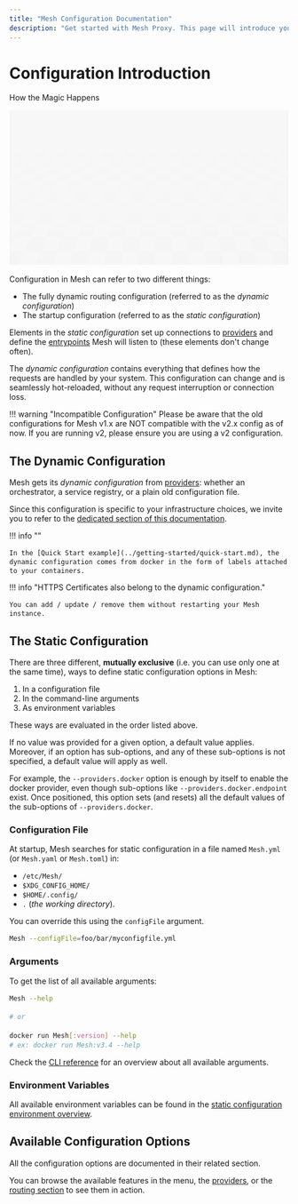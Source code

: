 ```yaml
---
title: "Mesh Configuration Documentation"
description: "Get started with Mesh Proxy. This page will introduce you to the dynamic routing and startup configurations. Read the technical documentation."
---
```


# Configuration Introduction

How the Magic Happens

![Configuration](../assets/img/static-dynamic-configuration.png)

Configuration in Mesh can refer to two different things:

- The fully dynamic routing configuration (referred to as the _dynamic configuration_)
- The startup configuration (referred to as the _static configuration_)

Elements in the _static configuration_ set up connections to [providers](../providers/overview.md) and define the [entrypoints](../routing/entrypoints.md) Mesh will listen to (these elements don't change often).

The _dynamic configuration_ contains everything that defines how the requests are handled by your system.
This configuration can change and is seamlessly hot-reloaded, without any request interruption or connection loss.

!!! warning "Incompatible Configuration"
    Please be aware that the old configurations for Mesh v1.x are NOT compatible with the v2.x config as of now.
    If you are running v2, please ensure you are using a v2 configuration.

## The Dynamic Configuration

Mesh gets its _dynamic configuration_ from [providers](../providers/overview.md): whether an orchestrator, a service registry, or a plain old configuration file.

Since this configuration is specific to your infrastructure choices, we invite you to refer to the [dedicated section of this documentation](../routing/overview.md).

!!! info ""

    In the [Quick Start example](../getting-started/quick-start.md), the dynamic configuration comes from docker in the form of labels attached to your containers.

!!! info "HTTPS Certificates also belong to the dynamic configuration."

    You can add / update / remove them without restarting your Mesh instance.

## The Static Configuration

There are three different, **mutually exclusive** (i.e. you can use only one at the same time), ways to define static configuration options in Mesh:

1. In a configuration file
1. In the command-line arguments
1. As environment variables

These ways are evaluated in the order listed above.

If no value was provided for a given option, a default value applies.
Moreover, if an option has sub-options, and any of these sub-options is not specified, a default value will apply as well.

For example, the `--providers.docker` option is enough by itself to enable the docker provider, even though sub-options like `--providers.docker.endpoint` exist.
Once positioned, this option sets (and resets) all the default values of the sub-options of `--providers.docker`.

### Configuration File

At startup, Mesh searches for static configuration in a file named `Mesh.yml` (or `Mesh.yaml` or `Mesh.toml`) in:

- `/etc/Mesh/`
- `$XDG_CONFIG_HOME/`
- `$HOME/.config/`
- `.` (_the working directory_).

You can override this using the `configFile` argument.

```bash
Mesh --configFile=foo/bar/myconfigfile.yml
```

### Arguments

To get the list of all available arguments:

```bash
Mesh --help

# or

docker run Mesh[:version] --help
# ex: docker run Mesh:v3.4 --help
```

Check the [CLI reference](../reference/static-configuration/cli.md "Link to CLI reference overview") for an overview about all available arguments.

### Environment Variables

All available environment variables can be found in the [static configuration environment overview](../reference/static-configuration/env.md).

## Available Configuration Options

All the configuration options are documented in their related section.

You can browse the available features in the menu, the [providers](../providers/overview.md), or the [routing section](../routing/overview.md) to see them in action.

